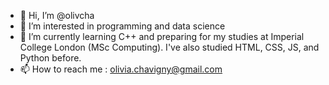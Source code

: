 - 👋 Hi, I’m @olivcha
- 👀 I’m interested in programming and data science
- 🌱 I’m currently learning C++ and preparing for my studies at Imperial College London (MSc Computing). I've also studied HTML, CSS, JS, and Python before.
- 📫 How to reach me : olivia.chavigny@gmail.com

<!---
olivcha/olivcha is a ✨ special ✨ repository because its `README.md` (this file) appears on your GitHub profile.
You can click the Preview link to take a look at your changes.
--->
